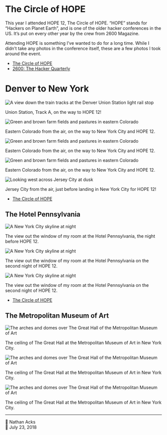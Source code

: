 # The Circle of HOPE

This year I attended HOPE 12, The Circle of HOPE. “HOPE” stands for “Hackers on Planet Earth”, and is one of the older hacker conferences in the US. It’s put on every other year by the crew from 2600 Magazine.

Attending HOPE is something I’ve wanted to do for a long time. While I didn’t take any photos in the conference itself, these are a few photos I took around the event.

* [The Circle of HOPE](https://xii.hope.net/)
* [2600: The Hacker Quarterly](https://www.2600.com/)

# Denver to New York

![A view down the train tracks at the Denver Union Station light rail stop](assets/baa19722b3c841ba1bddb0d734903f23.webp)

Union Station, Track A, on the way to HOPE 12!

![Green and brown farm fields and pastures in eastern Colorado](assets/c82cf46a9f35a4e3d76555887170b71c.webp)

Eastern Colorado from the air, on the way to New York City and HOPE 12.

![Green and brown farm fields and pastures in eastern Colorado](assets/46f6df9014b210aec3996099530390f8.webp)

Eastern Colorado from the air, on the way to New York City and HOPE 12.

![Green and brown farm fields and pastures in eastern Colorado](assets/9e8aaa210308ccacbac9788946ef7b55.webp)

Eastern Colorado from the air, on the way to New York City and HOPE 12.

![Looking west across Jersey City at dusk](assets/30b7086afab9c012ea2817ed2523ef20.webp)

Jersey City from the air, just before landing in New York City for HOPE 12!

* [The Circle of HOPE](https://xii.hope.net/)

## The Hotel Pennsylvania

![A New York City skyline at night](assets/70ce6d168f11c0d5a5866f4c4714725a.webp)

The view out the window of my room at the Hotel Pennsylvania, the night before HOPE 12.

![A New York City skyline at night](assets/7d8d05bf92d1190b6859cab600b63c56.webp)

The view out the window of my room at the Hotel Pennsylvania on the second night of HOPE 12.

![A New York City skyline at night](assets/9d101625583ce0c7cc4dacbc9da24484.webp)

The view out the window of my room at the Hotel Pennsylvania on the second night of HOPE 12.

* [The Circle of HOPE](https://xii.hope.net/)

## The Metropolitan Museum of Art

![The arches and domes over The Great Hall of the Metropolitan Museum of Art](assets/b94b0ad902c2adeee87ae28602ee67bc.webp)

The ceiling of The Great Hall at the Metropolitan Museum of Art in New York City.

![The arches and domes over The Great Hall of the Metropolitan Museum of Art](assets/7e829bf72f17dfa6f84a83e97e5aaa77.webp)

The ceiling of The Great Hall at the Metropolitan Museum of Art in New York City.

![The arches and domes over The Great Hall of the Metropolitan Museum of Art](assets/50c2926daa15962283f08da961b8ae47.webp)

The ceiling of The Great Hall at the Metropolitan Museum of Art in New York City.

- - - -

<span aria-hidden="true">👤</span> Nathan Acks  
<span aria-hidden="true">📅</span> July 23, 2018
